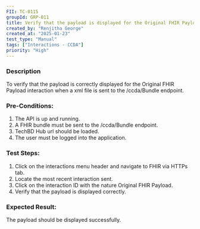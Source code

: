 ```yaml
---
FII: TC-0115
groupId: GRP-011
title: Verify that the payload is displayed for the Original FHIR Payload interaction when a xml file is sent to the /ccda/Bundle endpoint
created_by: "Renjitha George"
created_at: "2025-01-23"
test_type: "Manual"
tags: ["Interactions - CCDA"]
priority: "High"
---
```


### Description

To verify that the payload is correctly displayed for the Original FHIR Payload
interaction when a xml file is sent to the /ccda/Bundle endpoint.

### Pre-Conditions:

1. The API is up and running.
2. A FHIR bundle must be sent to the /ccda/Bundle endpoint.
3. TechBD Hub url should be loaded.
4. The user must be logged into the application.

### Test Steps:

1. Click on the interactions menu header and navigate to FHIR via HTTPs tab.
2. Locate the most recent interaction sent.
3. Click on the interaction ID with the nature Original FHIR Payload.
4. Verify that the payload is displayed correctly.

### Expected Result:

The payload should be displayed successfully.
